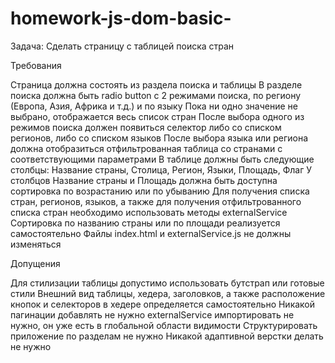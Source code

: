 # homework-js-dom-basic-

Задача: Сделать страницу с таблицей поиска стран

Требования

Страница должна состоять из раздела поиска и таблицы
В разделе поиска должна быть radio button с 2 режимами поиска, по региону (Европа, Азия, Африка и т.д.) и по языку
Пока ни одно значение не выбрано, отображается весь список стран
После выбора одного из режимов поиска должен появиться селектор либо со списком регионов, либо со списком языков
После выбора языка или региона должна отобразиться отфильтрованная таблица со странами с соответствующими параметрами
В таблице должны быть следующие столбцы: Название страны, Столица, Регион, Языки, Площадь, Флаг
У столбцов Название страны и Площадь должна быть доступна сортировка по возрастанию или по убыванию
Для получения списка стран, регионов, языков, а также для получения отфильтрованного списка стран необходимо использовать методы externalService
Сортировка по названию страны или по площади реализуется самостоятельно
Файлы index.html и externalService.js не должны изменяться


Допущения

Для стилизации таблицы допустимо использовать бутстрап или готовые стили
Внешний вид таблицы, хедера, заголовков, а также расположение кнопок и селекторов в хедере определяется самостоятельно
Никакой пагинации добавлять не нужно
externalService импортировать не нужно, он уже есть в глобальной области видимости
Структурировать приложение по разделам не нужно
Никакой адаптивной верстки делать не нужно
